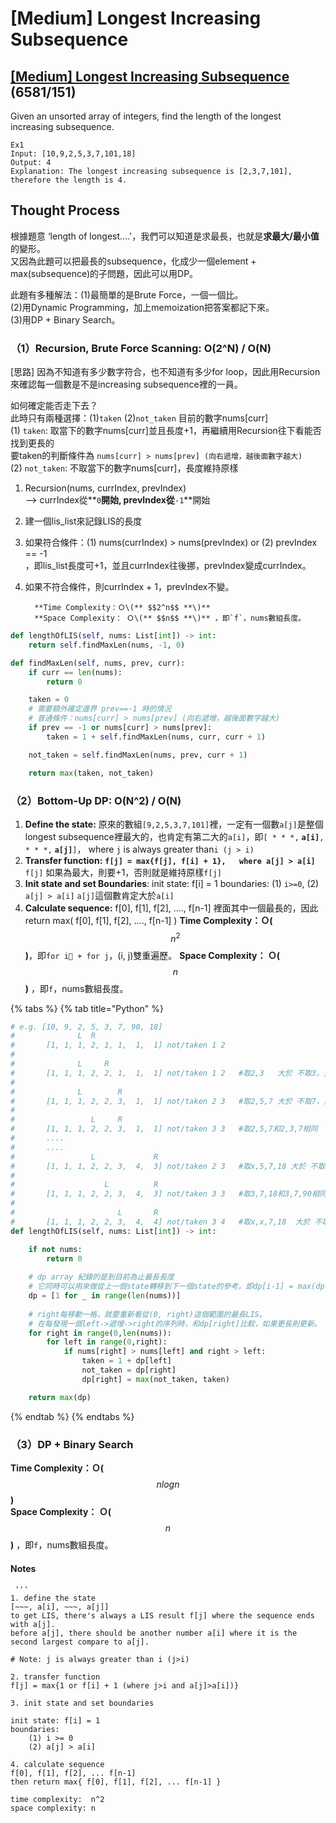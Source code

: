 # \[Medium\] Longest Increasing Subsequence

## [\[Medium\] Longest Increasing Subsequence](https://leetcode.com/problems/longest-increasing-subsequence/)      \(6581/151\)

Given an unsorted array of integers, find the length of the longest increasing subsequence.

```text
Ex1
Input: [10,9,2,5,3,7,101,18]
Output: 4 
Explanation: The longest increasing subsequence is [2,3,7,101], therefore the length is 4. 
```

## Thought Process

根據題意 ‘length of longest....'，我們可以知道是求最長，也就是**求最大/最小值**的變形。  
又因為此題可以把最長的subsequence，化成少一個element + max\(subsequence\)的子問題，因此可以用DP。  
  
此題有多種解法：\(1\)最簡單的是Brute Force，一個一個比。  
\(2\)用Dynamic Programming，加上memoization把答案都記下來。  
\(3\)用DP + Binary Search。

### （1）Recursion, Brute Force Scanning: O\(2^N\) / O\(N\)

\[思路\] 因為不知道有多少數字符合，也不知道有多少for loop，因此用Recursion來確認每一個數是不是increasing subsequence裡的一員。  
  
如何確定能否走下去？  
此時只有兩種選擇：\(1\)`taken`  \(2\)`not_taken` 目前的數字nums\[curr\]  
\(1\) `taken`: 取當下的數字nums\[curr\]並且長度+1，再繼續用Recursion往下看能否找到更長的  
       要taken的判斷條件為 `nums[curr] > nums[prev] (向右遞增，越後面數字越大)`  
\(2\) `not_taken`: 不取當下的數字nums\[curr\]，長度維持原樣  
  
1. Recursion\(nums, currIndex, prevIndex\)   
     --&gt; currIndex從**`0`**開始, prevIndex從**`-1`**開始  
2. 建一個lis\_list來記錄LIS的長度  
3. 如果符合條件：\(1\) nums\(currIndex\) &gt; nums\(prevIndex\) or \(2\) prevIndex == -1  
，即lis\_list長度可+1，並且currIndex往後挪，prevIndex變成currIndex。  
4. 如果不符合條件，則currIndex + 1，prevIndex不變。

         **Time Complexity：Ｏ\(** $$2^n$$ **\)**  
         **Space Complexity： Ｏ\(** $$n$$ **\)** ，即`f`，nums數組長度。

```python
def lengthOfLIS(self, nums: List[int]) -> int:
    return self.findMaxLen(nums, -1, 0)

def findMaxLen(self, nums, prev, curr):
    if curr == len(nums):
        return 0

    taken = 0
    # 需要額外確定邊界 prev==-1 時的情況
    # 普通條件：nums[curr] > nums[prev] (向右遞增，越後面數字越大)
    if prev == -1 or nums[curr] > nums[prev]:
        taken = 1 + self.findMaxLen(nums, curr, curr + 1)

    not_taken = self.findMaxLen(nums, prev, curr + 1)

    return max(taken, not_taken)
```

### （2）Bottom-Up DP: O\(N^2\) / O\(N\)



1. **Define the state:**  原來的數組`[9,2,5,3,7,101]`裡，一定有一個數`a[j]`是整個longest subsequence裡最大的，也肯定有第二大的`a[i]`，即`[ * * *,` **`a[i]`**`, * * *,` **`a[j]`**`]`，  where `j` is always greater than`i (j > i)`  
2.  **Transfer function:**  **`f[j] = max{f[j], f[i] + 1},   where a[j] > a[i]`** `f[j]` 如果為最大，則要+1，否則就是維持原樣`f[j]` 
3. **Init state and set Boundaries**: init state: f\[i\] = 1 boundaries: \(1\)  `i>=0`,   \(2\) `a[j] > a[i]` `a[j]`這個數肯定大於`a[i]` 
4. **Calculate sequence:** f\[0\], f\[1\], f\[2\], ...., f\[n-1\] 裡面其中一個最長的，因此 return max\( f\[0\], f\[1\], f\[2\], ...., f\[n-1\] \)  **Time Complexity：Ｏ\(** $$n^2$$ **\)**，即`for i + for j`，\(i, j\)雙重遍歷。 **Space Complexity： Ｏ\(** $$n$$ **\)** ，即`f`，nums數組長度。

{% tabs %}
{% tab title="Python" %}
```python
# e.g. [10, 9, 2, 5, 3, 7, 90, 18]
#              L  R 
#       [1, 1, 1, 2, 1, 1,  1,  1] not/taken 1 2   
#
#              L     R
#       [1, 1, 1, 2, 2, 1,  1,  1] not/taken 1 2   #取2,3   大於 不取3，只留2或5
#
#              L        R                      
#       [1, 1, 1, 2, 2, 3,  1,  1] not/taken 2 3   #取2,5,7 大於 不取7，只留2,5或2,3
#
#                 L     R                         
#       [1, 1, 1, 2, 2, 3,  1,  1] not/taken 3 3   #取2,5,7和2,3,7相同                  
#       ....
#       ....
#                 L             R
#       [1, 1, 1, 2, 2, 3,  4,  3] not/taken 2 3   #取x,5,7,18 大於 不取18，只留x,5,7 
#
#                    L          R
#       [1, 1, 1, 2, 2, 3,  4,  3] not/taken 3 3   #取3,7,18和3,7,90相同
#
#                       L       R 
#       [1, 1, 1, 2, 2, 3,  4,  4] not/taken 3 4   #取x,x,7,18  大於 不取18，只留x,x,7
def lengthOfLIS(self, nums: List[int]) -> int:

    if not nums:
        return 0
        
    # dp array 紀錄的是到目前為止最長長度
    # 它同時可以用來做從上一個state轉移到下一個state的參考。即dp[i-1] = max(dp[i-1],dp[i]+1)
    dp = [1 for _ in range(len(nums))]
    
    # right每移動一格，就要重新看從(0, right)這個範圍的最長LIS。
    # 在每發現一個left->遞增->right的序列時，和dp[right]比較，如果更長則更新。
    for right in range(0,len(nums)):
        for left in range(0,right):
            if nums[right] > nums[left] and right > left:
                taken = 1 + dp[left]
                not_taken = dp[right]
                dp[right] = max(not_taken, taken)

    return max(dp)
```
{% endtab %}
{% endtabs %}

### （3）DP + Binary Search

**Time Complexity：Ｏ\(** $$nlogn$$ **\)**  
**Space Complexity： Ｏ\(** $$n$$ **\)** ，即`f`，nums數組長度。

#### Notes

```text
 '''
1. define the state
[~~~, a[i], ~~~, a[j]]
to get LIS, there's always a LIS result f[j] where the sequence ends with a[j].
before a[j], there should be another number a[i] where it is the second largest compare to a[j]. 

# Note: j is always greater than i (j>i)

2. transfer function
f[j] = max{1 or f[i] + 1 (where j>i and a[j]>a[i])}

3. init state and set boundaries

init state: f[i] = 1
boundaries: 
    (1) i >= 0
    (2) a[j] > a[i]

4. calculate sequence
f[0], f[1], f[2], ... f[n-1] 
then return max{ f[0], f[1], f[2], ... f[n-1] }

time complexity:  n^2
space complexity: n      
```

